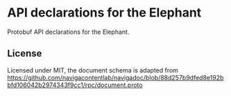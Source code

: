 # API declarations for the Elephant

Protobuf API declarations for the Elephant.

## License

Licensed under MIT, the document schema is adapted from https://github.com/navigacontentlab/navigadoc/blob/88d257b9dfed8e192bbfd106042b2974343f9cc1/rpc/document.proto
